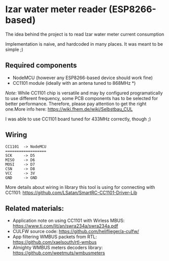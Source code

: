 # Izar water meter reader (ESP8266-based)
The idea behind the project is to read Izar water meter current consumption

Implementation is naive, and hardcoded in many places. It was meant to be simple ;)

## Required components
- NodeMCU (however any ESP8266-based device should work fine)
- CC1101 module (ideally with an antena tuned to 868MHz *)

_Note_: While CC1101 chip is versatile and may by configured programatically to use different frequency, some PCB components has to be selected for better performance. Therefore, please pay attention to get the right one.More info here: https://wiki.fhem.de/wiki/Selbstbau_CUL

I was able to use CC1101 board tuned for 433MHz correctly, though ;)


## Wiring
```
CC1101  -> NodeMCU
==================
SCK     -> D5
MISO    -> D6
MOSI    -> D7
CSN     -> D8
VCC     -> 3V
GND     -> GND
```
More details about wiring in library this tool is using for connecting with CC1101: https://github.com/LSatan/SmartRC-CC1101-Driver-Lib

## Related materials:
- Application note on using CC1101 with Wirless MBUS: https://www.ti.com/lit/an/swra234a/swra234a.pdf
- CULFW source code: https://github.com/heliflieger/a-culfw/
- App filtering WMBUS packets from RTL: https://github.com/xaelsouth/rtl-wmbus
- Almighty WMBUS meters decoders library: https://github.com/weetmuts/wmbusmeters
